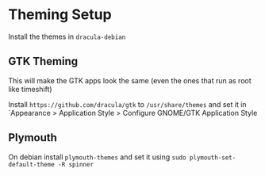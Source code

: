 # Theming Setup
Install the themes in `dracula-debian`

## GTK Theming
This will make the GTK apps look the same (even the ones that run as root like timeshift)

Install `https://github.com/dracula/gtk` to `/usr/share/themes` and set it in `Appearance > Application Style > Configure GNOME/GTK Application Style

## Plymouth
On debian install `plymouth-themes` and set it using `sudo plymouth-set-default-theme -R spinner`

